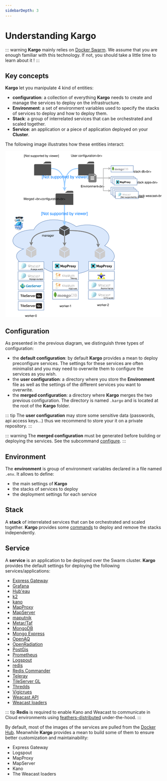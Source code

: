 ```yaml
---
sidebarDepth: 3
---
```


# Understanding Kargo

::: warning 
**Kargo** mainly relies on [Docker Swarm](https://docs.docker.com/engine/swarm/). We assume that you are enough familiar with this technology. If not, you should take a little time to learn about it !
:::

## Key concepts

**Kargo** let you manipulate 4 kind of entities:
* **configuration**: a collection of everything **Kargo** needs to create and manage the services to deploy on the infrastructure.
* **Environment**: a set of environment variables used to specify the stacks of services to deploy and how to deploy them.
* **Stack**: a group of interrelated services that can be orchestrated and scaled together.
* **Service**: an application or a piece of application deployed on your **Cluster**.

The following image illustrates how these entities interact:

![Kargo principle](../assets/kargo-principle.svg)

## Configuration

As presented in the previous diagram, we distinguish three types of configuration:
* the **default configuration**: by default **Kargo** provides a mean to deploy preconfigure services. The settings for these services are often minimalist and you may need to overwrite them to configure the services as you wish.
* the **user configuration**: a directory where you store the **Environment** file as well as the settings of the different services you want to overwrite.
* the **merged configuration**: a directory where **Kargo** merges the two previous configuration. The directory is named `.kargo` and is located at the root of the **Kargo** folder. 
  
::: tip
The **user configuration** may store some sensitive data (passwords, api access keys...) thus we recommend to store your it on a private repository.
:::

::: warning
The **merged configuration** must be generated before building or deploying the services. See the subcommand [configure](../cli.md#configure).
:::

## Environment

The **environment** is group of environment variables declared in a file named `.env`.
It allows to define:
* the main settings of **Kargo**
* the stacks of services to deploy
* the deployment settings for each service

## Stack

A **stack** of interrelated services that can be orchestrated and scaled together.
**Kargo** provides some [commands](../reference/cli.md) to deploy and remove the stacks independently.

## Service

A **service** is an application to be deployed over the Swarm cluster. **Kargo** provides the default settings for deploying the following services/applications:

  * [Express Gateway](https://www.express-gateway.io/)
  * [Grafana](https://grafana.com/)
  * [Hub'eau](https://github.com/kalisio/k-hubeau)
  * [k2](https://github.com/kalisio/k2)
  * [kano](https://github.com/kalisio/kano)
  * [MapProxy](https://mapproxy.org/)
  * [MapServer](https://mapserver.org)
  * [maputnik](https://maputnik.github.io/)
  * [Metar/Taf](https://github.com/kalisio/k-metar-taf)
  * [MongoDB](https://www.mongodb.com)
  * [Mongo Express](https://github.com/mongo-express/mongo-express)
  * [OpenAQ](https://https://github.com/kalisio/k-openaq)
  * [OpenRadiation](https://github.com/kalisio/k-openradiation)
  * [PostGis](https://postgis.net/)
  * [Prometheus](https://prometheus.io/)
  * [Logspout](https://github.com/gliderlabs/logspout)
  * [redis](https://redis.io/)
  * [Redis Commander](http://joeferner.github.io/redis-commander/)
  * [Teleray](https://github.com/kalisio/k-teleray)
  * [TileServer GL](http://tileserver.org/)
  * [Thredds](https://www.unidata.ucar.edu/software/thredds/current/tds/)
  * [Vigicrues](https://github.com/kalisio/k-vigicrues) 
  * [Weacast API](https://weacast.github.io/weacast-docs/)
  * [Weacast loaders](https://weacast.github.io/weacast-docs/)

::: tip
**Redis** is required to enable Kano and Weacast to communicate in Cloud environments using [feathers-distributed](https://github.com/kalisio/feathers-distributed) under-the-hood.
:::

By default, most of the images of the services are pulled from the [Docker Hub](https://hub.docker.com/). Meanwhile **Kargo** provides a mean to build some of them to ensure better customization and maintainability:

* Express Gateway
* Logspout
* MapProxy
* MapServer
* Kano
* The Weacast loaders

